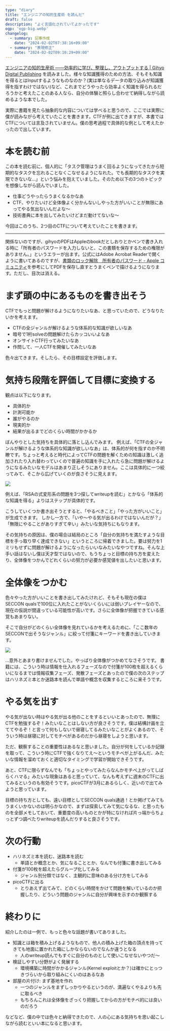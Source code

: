 ```yaml
---
type: "diary"
title: "エンジニアの知的生産術 を読んだ"
draft: false
description: "よく言語化されていてよかったです"
ogp: 'ogp-big.webp'
changelog:
  - summary: 記事作成
    date: "2024-02-02T07:38:16+09:00"
  - summary: "表現修正"
    date: "2024-02-02T09:10:29+09:00"
---
```


<!-- titleは自動で入る -->
[エンジニアの知的生産術 ――効率的に学び、整理し、アウトプットする \| Gihyo Digital Publishing](https://gihyo.jp/dp/ebook/2018/978-4-7741-9877-4) を読みました。様々な知識獲得のための方法、そもそも知識を得るとはInputするようなものなのか？(実は単なるデータの取り込みが知識獲得を指すわけではない)など、これまでどうやったら効率よく知識を得られるだろうかと考えたことのある人なら、自分の体験と照らし合わせて納得しながら読めるような本でした。

実際に書籍を見たら抽象的な内容については学べると思うので、ここでは実際に僕が読みながら考えていたことを書きます。CTFが例に出てきますが、本書ではCTFについては言及されていません。僕の思考過程で具体的な例として考えたかったので出しています。

# 本を読む前

この本を読む前に、個人的に「タスク管理はうまく回るようになってきたから短期的なタスクを忘れることなくこなせるようになれた。でも長期的なタスクを実現できないな...」という悩みを抱えていました。そのため以下の3つのトピックを想像しながら読んでいました。

- 仕事どうやったらうまくなるかなあ
- CTF、やりたいけど全体像よく分かんないしやった方がいいことが無限にあってやる気出ないんだよな〜
- 技術書典に本を出してみたいけどまだ動けてないな〜

今回はこのうち、2つ目のCTFについて考えていたことを書きます。

---

関係ないのですが、gihyoのPDFはAppleのbookだとしおりとかペンで書き入れる時に「所有者のパスワードを入力しないと、この書類を保存するための権限がありません。」というエラーが出ます。公式にはAdobe Acrobat Readerで開くように書いてあるのですが、[書類のロック解除　所有者のパスワード - Apple コミュニティ](https://discussionsjapan.apple.com/thread/250669702?sortBy=best)を参考にしてPDFを保存し直すとうまくペンで描けるようになります。ただし、目次は消える。

# まず頭の中にあるものを書き出そう

CTFでもっと問題が解けるようになりたいなあ、と思っていたので、どうなりたいかを考えます。

- CTFの全ジャンルが解けるような体系的な知識が欲しいなあ
- 暗号で1桁solveの問題解けたらカッコいいよなあ
- オンサイトCTF行ってみたいなあ
- 作問して、一人CTFを開催してみたいなあ

色々出てきます。そしたら、その目標設定を評価します。

# 気持ち段階を評価して目標に変換する

観点は以下になります。

- 具体的か
- 計測可能か
- 誰がやるのか
- 現実的か
- 結果が出るまでどのくらい時間がかかるか

ぼんやりとした気持ちを具体的に落とし込んでみます。
例えば、「CTFの全ジャンルが解けるような体系的な知識が欲しいなあ」は、体系的が何を指すのか不明瞭です。ちょっと考えると時代によってCTFの問題を解くための知識は激しく追加されたり入れ替わっていくので普遍の知識を手に入れたら急に問題が解けるようになるみたいなモデルはあまり正しそうにありません。ここは具体的に一つ絞ってみて、そこから広げていくのが良さそうに見えます。

![](p-1.jpg)

例えば、「RSAの式変形系の問題を3つ探してwriteupを読む」とかなら「体系的な知識を得る」よりはステップが具体的です。

こうしていくつか書き出そうとすると、「やるべきこと」「やった方がいいこと」が生成できます。
しかし一方で、「いや〜やる気が出るわけではないんだが？」「無限にやることがありすぎて辛い」みたいな気持ちにもなります。

その気持ちの原因は、僕の場合は結局のところ「自分の気持ちを満たすような目標を手っ取り早く達成できない」というところに帰着できました。要は努力を1ミリもせずに問題が解けるようになったらいいなみたいなやつですね。そんな上手い話はないし僕は天才型ではないので、もうちょっと目標の持ち方を変えたり、全体像をつかんでどれくらいの努力が必要か感覚値を出したいと思います。

# 全体像をつかむ

色々やった方がいいことを書き出してみたけれど、そもそも現在の僕はSECCON qualsで100位に入れたことがないくらいには弱いプレイヤーなので、現在の仮説が間違っている可能性が高いです。さらに全体像が把握できている感覚もあまりない。

そこで自分がどのくらい全体像を見れているかを考えるために、「ここ数年のSECCONで出そうなジャンル」に絞って付箋にキーワードを書き出していきます。

![](p-2.jpeg)

...意外とあまり書けませんでした。やっぱり全体像がつかめてなさそうです。
書籍には、こういう時は情報を仕入れるフェーズなので付箋が100枚を超えるくらいになるまでは情報収集フェーズ、発散フェーズとあったので僕の次のステップはハリネズミ本とか迷路本を読んで単語や概念を収集するところに来そうです。

# やる気を出す

やる気が出ない時はやる気が出る他のことをするといいとあったので、無理にCTFを勉強するぞ！みたいなことはしない方が良さそうです。僕は結構計画を立ててやるぞ！と言って何もしないで昼寝してるみたいなことがよくあるので、そういう時は昼寝に対してモチベがあるのだから昼寝をしようと思います。

ただ、観察することの重要性はあるなと思いました。自分が何をしているか記録を取って、こういう時にCTFで強くなりてえ〜というモチベが上がるんだ、みたいな情報を溜めておくと適切なタイミングで学習が開始できそうです。

あと、CTFに限らずなんでも「ちょっとやってみたらなんかモチベ上がってしばらくハマる」みたいな現象はあると思っていて、なんも考えずに週末のCTFに出てみるというのも有効そうです。picoCTFが3月にあるらしく、近いので出てみようと思っています。

目標の持ち方としても、遠い目標としてSECCON quals通過！とか掲げてみてもうまくいかないのは明らかなので、まずは探索してみて気になるな、と思ったものを全部メモしておいて、重要度の高いものとかが特になければ片っ端からちょっとずつ調べたりwriteupを読んだりすると良さそうです。

# 次の行動

- ハリネズミ本を読む、迷路本を読む
  - 単語とか概念とか、気になることとか、なんでも付箋に書き出してみる
- 付箋が100枚を超えたらグループ化してみる
  - ジャンル別分類ではなく、主観的に意味のある分け方をしてみる
- picoCTFに出る
  - とりあえず出てみて、どのくらい時間をかけて問題を解いているのか把握したり、どういう問題のジャンルに自分が興味を示すのか観察する

# 終わりに

紹介したのは一例で、もっと色々な話題が書いてありました。

- 知識とは箱を積み上げるようなもので、他人の積み上げた箱の頂点を持ってきても地面に置かれた箱にしかならないのでなんか違うとなる
  - 人のwriteup読んでもすぐに自分のものとして使いこなせないやつだ〜
- 検証しやすい分野がよく発展する
  - 環境構築に時間がかかるジャンル(Kernel exploitとか？)は確かにとっつきづらいから取り組みにくいのはあるなあ
- 部屋の片付け: まず基地を作れ
  - 一つのジャンルをまずしっかりやるというのが、満遍なくやるよりも先に取るべき
  - もちろんこれは全体像をざっくり把握してからの方がモチベ的には良いのだろう

などなど、僕の中では色々と納得できたので、人の心にある気持ちを思い起こしながら読むといい本になると思います。
